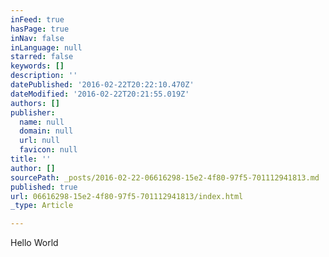 ```yaml
---
inFeed: true
hasPage: true
inNav: false
inLanguage: null
starred: false
keywords: []
description: ''
datePublished: '2016-02-22T20:22:10.470Z'
dateModified: '2016-02-22T20:21:55.019Z'
authors: []
publisher:
  name: null
  domain: null
  url: null
  favicon: null
title: ''
author: []
sourcePath: _posts/2016-02-22-06616298-15e2-4f80-97f5-701112941813.md
published: true
url: 06616298-15e2-4f80-97f5-701112941813/index.html
_type: Article

---
```

Hello World